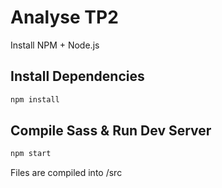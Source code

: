 # Analyse TP2

Install NPM + Node.js

## Install Dependencies

```bash
npm install 
```

## Compile Sass & Run Dev Server

```bash
npm start
```

Files are compiled into /src